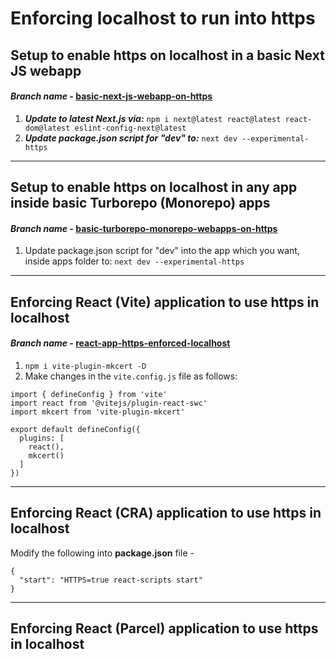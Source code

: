 # Enforcing localhost to run into https

## Setup to enable https on localhost in a basic Next JS webapp

#### ***Branch name -*** [basic-next-js-webapp-on-https](https://github.com/drcount-root/enforcing-https-in-localhost/tree/basic-next-js-webapp-on-https)

1. ***Update to latest Next.js via:*** `npm i next@latest react@latest react-dom@latest eslint-config-next@latest`
2. ***Update package.json script for "dev" to:*** `next dev --experimental-https`

---

## Setup to enable https on localhost in any app inside basic Turborepo (Monorepo) apps

#### ***Branch name -*** [basic-turborepo-monorepo-webapps-on-https](https://github.com/drcount-root/enforcing-https-in-localhost/tree/basic-turborepo-monorepo-webapps-on-https?tab=readme-ov-file)

1. Update package.json script for "dev" into the app which you want, inside apps folder to: `next dev --experimental-https`

---

## Enforcing React (Vite) application to use https in localhost

#### ***Branch name -*** [react-app-https-enforced-localhost](https://github.com/drcount-root/enforcing-https-in-localhost/tree/react-app-https-enforced-localhost)

1. `npm i vite-plugin-mkcert -D`
2. Make changes in the `vite.config.js` file as follows:

```
import { defineConfig } from 'vite'
import react from '@vitejs/plugin-react-swc'
import mkcert from 'vite-plugin-mkcert'

export default defineConfig({
  plugins: [
    react(),
    mkcert()
  ]
})
```

---

## Enforcing React (CRA) application to use https in localhost

Modify the following into **package.json** file -

```
{
  "start": "HTTPS=true react-scripts start"
}
```

---

## Enforcing React (Parcel) application to use https in localhost
